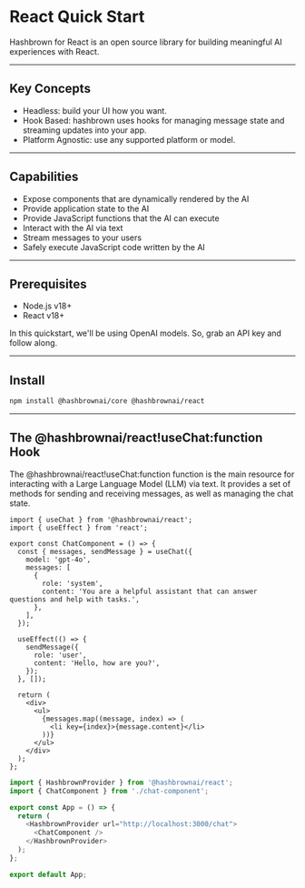 # React Quick Start

Hashbrown for React is an open source library for building meaningful AI experiences with React.

---

## Key Concepts

- Headless: build your UI how you want.
- Hook Based: hashbrown uses hooks for managing message state and streaming updates into your app.
- Platform Agnostic: use any supported platform or model.

---

## Capabilities

- Expose components that are dynamically rendered by the AI
- Provide application state to the AI
- Provide JavaScript functions that the AI can execute
- Interact with the AI via text
- Stream messages to your users
- Safely execute JavaScript code written by the AI

---

## Prerequisites

- Node.js v18+
- React v18+

In this quickstart, we'll be using OpenAI models.
So, grab an API key and follow along.

---

## Install

```sh
npm install @hashbrownai/core @hashbrownai/react
```

---

## The @hashbrownai/react!useChat:function Hook

The @hashbrownai/react!useChat:function function is the main resource for interacting with a Large Language Model (LLM) via text.
It provides a set of methods for sending and receiving messages, as well as managing the chat state.

<www-code-example header="chat-component.tsx">

```tsx
import { useChat } from '@hashbrownai/react';
import { useEffect } from 'react';

export const ChatComponent = () => {
  const { messages, sendMessage } = useChat({
    model: 'gpt-4o',
    messages: [
      {
        role: 'system',
        content: 'You are a helpful assistant that can answer questions and help with tasks.',
      },
    ],
  });

  useEffect(() => {
    sendMessage({
      role: 'user',
      content: 'Hello, how are you?',
    });
  }, []);

  return (
    <div>
      <ul>
        {messages.map((message, index) => (
          <li key={index}>{message.content}</li>
        ))}
      </ul>
    </div>
  );
};
```

</www-code-example>

<www-code-example header="app.tsx">

```ts
import { HashbrownProvider } from '@hashbrownai/react';
import { ChatComponent } from './chat-component';

export const App = () => {
  return (
    <HashbrownProvider url="http://localhost:3000/chat">
      <ChatComponent />
    </HashbrownProvider>
  );
};

export default App;
```

</www-code-example>
